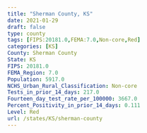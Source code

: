 ```yaml
---
title: "Sherman County, KS"
date: 2021-01-29
draft: false
type: county
tags: [FIPS:20181.0,FEMA:7.0,Non-core,Red]
categories: [KS]
County: Sherman County
State: KS
FIPS: 20181.0
FEMA_Region: 7.0
Population: 5917.0
NCHS_Urban_Rural_Classification: Non-core
Tests_in_prior_14_days: 217.0
Fourteen_day_test_rate_per_100000: 3667.0
Percent_Positivity_in_prior_14_days: 0.111
Level: Red
url: /states/KS/sherman-county
---
```



